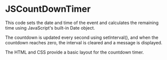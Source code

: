 # JSCountDownTimer

This code sets the date and time of the event and calculates the remaining time using JavaScript's built-in Date object. 

The countdown is updated every second using setInterval(), and when the countdown reaches zero, the interval is cleared and a message is displayed. 

The HTML and CSS provide a basic layout for the countdown timer.
